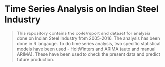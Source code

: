 # Time Series Analysis on Indian Steel Industry

> This repository contains the code/report and dataset for analysis done on Indian Steel Industry from 2005-2016. The analysis has been done in R langauge. To do time series analysis, two specific statistical models have been used - HoltWinters and ARIMA (auto and manual ARIMA). These have been used to check the present data and predict future production.
